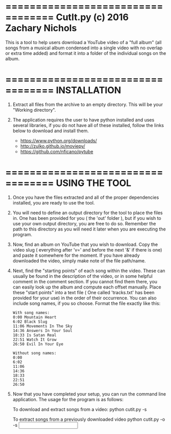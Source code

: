 ==================================
CutIt.py (c) 2016 Zachary Nichols
==================================

This is a tool to help users download a YouTube video of a "full album" (all songs from a musical album condensed into a single video with no overlap or extra time added) and format it into a folder of the individual songs on the album.

==================================
INSTALLATION
==================================
1. Extract all files from the archive to an empty directory. This will be your "Working directory".
2. The application requires the user to have python installed and uses several libraries, if you do not have all of these installed, follow the links below to download and install them.

	+ https://www.python.org/downloads/
	+ http://zulko.github.io/moviepy/
	+ https://github.com/nficano/pytube

==================================
USING THE TOOL
==================================
1. Once you have the files extracted and all of the proper dependencies installed, you are ready to use the tool.
2. You will need to define an output directory for the tool to place the files in. One has been provided for you ( the 'out' folder ), but if you wish to use your own output directory, you are free to do so. Remember the path to this directory as you will need it later when you are executing the program.
3. Now, find an album on YouTube that you wish to download. Copy the video slug ( everything after 'v=' and before the next '&' if there is one) and paste it somewhere for the moment. If you have already downloaded the video, simply make note of the file path/name.
4. Next, find the "starting points" of each song within the video. These can usually be found in the description of the video, or in some helpful comment in the comment section. If you cannot find them there, you can easily look up the album and compute each offset manually. Place these "start points" into a text file ( One called 'tracks.txt' has been provided for your use) in the order of their occurrence. You can also include song names, if you so choose. Format the file exactly like this:

	```
	With song names:
	0:00 Mountain Heart 
	6:02 Black Slug 
	11:06 Movements In The Sky 
	14:36 Answers In Your Soul 
	18:33 Is Satan Real 
	22:51 Watch It Grow 
	26:50 Evil In Your Eye
	```
	```
	Without song names:
	0:00
	6:02
	11:06
	14:36
	18:33
	22:51
	26:50
	```
5. Now that you have completed your setup, you can run the command line application. The usage for the program is as follows:

    To download and extract songs from a video:
	python cutit.py -s <track list file> <YouTube slug> <output directory>

	To extract songs from a previously downloaded video
	python cutit.py -o -s <track list file> <input video file name> <output directory>

